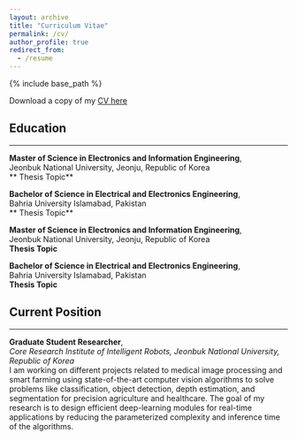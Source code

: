 ```yaml
---
layout: archive
title: "Curriculum Vitae"
permalink: /cv/
author_profile: true
redirect_from:
  - /resume
---
```


{% include base_path %}

Download a copy of my [CV here](https://drive.google.com/file/d/1RUT6KXiYYbndvvEK6RYPvRp7BhS2LX1Q/view?usp=sharing)

## Education
-----------------------
**Master of Science in Electronics and Information Engineering**,<br>
Jeonbuk National University, Jeonju, Republic of Korea<br>
** Thesis Topic**

**Bachelor of Science in Electrical and Electronics Engineering**,<br>
Bahria University Islamabad, Pakistan<br>
** Thesis Topic**

**Master of Science in Electronics and Information Engineering**,  
Jeonbuk National University, Jeonju, Republic of Korea  
**Thesis Topic**

**Bachelor of Science in Electrical and Electronics Engineering**,  
Bahria University Islamabad, Pakistan  
**Thesis Topic**


## Current Position
-----------------------
**Graduate Student Researcher**, <br>
*Core Research Institute of Intelligent Robots, Jeonbuk National University, Republic of Korea* <br>
I am working on different projects related to medical image processing and smart farming using state-of-the-art computer vision algorithms to solve problems like classification, object detection, depth estimation, and segmentation for precision agriculture and healthcare. The goal of my research is to design efficient deep-learning modules for real-time applications by reducing the
parameterized complexity and inference time of the algorithms.
  

